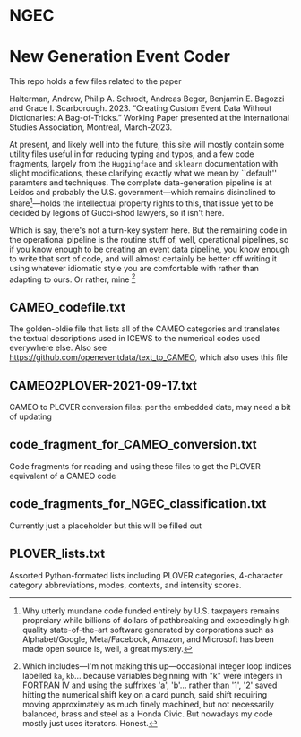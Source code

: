 # NGEC
# New Generation Event Coder 

This repo holds a few files related to the paper 

Halterman, Andrew, Philip A. Schrodt, Andreas Beger, Benjamin E. Bagozzi and Grace I.
Scarborough. 2023. “Creating Custom Event Data Without Dictionaries: A Bag-of-Tricks.”
Working Paper presented at the International Studies Association, Montreal, March-2023.

At present, and likely well into the future, this site will mostly contain some utility files useful in for reducing typing and typos, and a few code fragments, largely from the `Huggingface` and `sklearn` documentation with slight modifications, these clarifying exactly what we mean by ``default'' paramters and techniques. The complete data-generation pipeline is at Leidos and probably the U.S. government—which remains disinclined to share[^1]—holds the intellectual property rights to this, that issue yet to be decided by legions of Gucci-shod lawyers, so it isn't here.

Which is say, there's not a turn-key system here. But the remaining code in the operational pipeline is the routine stuff of, well, operational pipelines, so if you know enough to be creating an event data pipeline, you know enough to write that sort of code, and will almost certainly be better off writing it using whatever idiomatic style you are comfortable with rather than adapting to ours. Or rather, mine [^2]


## CAMEO_codefile.txt

The golden-oldie file that lists all of the CAMEO categories and translates the textual descriptions used in ICEWS to the numerical codes used everywhere else. Also see https://github.com/openeventdata/text_to_CAMEO, which also uses this file

## CAMEO2PLOVER-2021-09-17.txt

CAMEO to PLOVER conversion files: per the embedded date, may need a bit of updating

## code_fragment_for_CAMEO_conversion.txt

Code fragments for reading and using these files to get the PLOVER equivalent of a CAMEO code

## code_fragments_for_NGEC_classification.txt

Currently just a placeholder but this will be filled out

## PLOVER_lists.txt

Assorted Python-formated lists including PLOVER categories, 4-character category abbreviations, modes, contexts, and intensity scores.



[^1]: Why utterly mundane code funded entirely by U.S. taxpayers remains propreiary while billions of dollars of pathbreaking and exceedingly high quality state-of-the-art software generated by corporations such as Alphabet/Google, Meta/Facebook, Amazon, and Microsoft has been made open source is, well, a great mystery.

[^2]: Which includes—I'm not making this up—occasional integer loop indices labelled `ka`, `kb`... because variables beginning with "k" were integers in FORTRAN IV and using the suffrixes 'a', 'b'... rather than '1', '2' saved hitting the numerical shift key on a card punch, said shift requiring moving approximately as much finely machined, but not necessarily balanced, brass and steel as a Honda Civic. But nowadays my code mostly just uses iterators. Honest.
